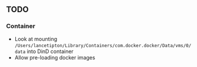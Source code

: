 ## TODO

### Container
  * Look at mounting `/Users/lancetipton/Library/Containers/com.docker.docker/Data/vms/0/data` into DinD container
  * Allow pre-loading docker images

